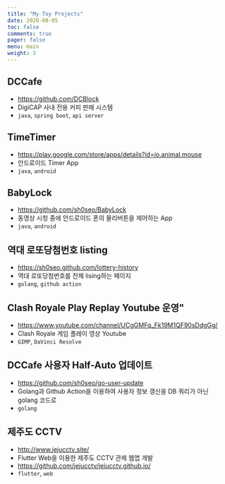 ```yaml
---
title: "My Toy Projects"
date: 2020-08-05
toc: false
comments: true
pager: false
menu: main
weight: 3
---
```


## DCCafe
- https://github.com/DCBlock
- DigiCAP 사내 전용 커피 판매 시스템
- `java`, `spring boot`, `api server`


## TimeTimer
- https://play.google.com/store/apps/details?id=io.animal.mouse
- 안드로이드 Timer App
- `java`, `android`

## BabyLock
- https://github.com/sh0seo/BabyLock
- 동영상 시청 중에 안드로이드 폰의 물리버튼을 제어하는 App
- `java`, `android`

## 역대 로또당첨번호 listing
- https://sh0seo.github.com/lottery-history
- 역대 로또당첨번호를 전체 lising하는 페이지
- `golang`, `github action`

## Clash Royale Play Replay Youtube 운영"
- https://www.youtube.com/channel/UCgGMFq_Fk19M1QF90sDdgGg/
- Clash Royale 게임 플레이 영상 Youtube
- `GIMP`, `DaVinci Resolve`

## DCCafe 사용자 Half-Auto 업데이트
- https://github.com/sh0seo/go-user-update
- Golang과 Github Action을 이용하여 사용자 정보 갱신을 DB 쿼리가 아닌 golang 코드로
- `golang`

## 제주도 CCTV
- http://www.jejucctv.site/
- Flutter Web을 이용한 제주도 CCTV 관제 웹앱 개발 
- https://github.com/jejucctv/jejucctv.github.io/
- `flutter`, `web`